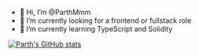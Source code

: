 - 👋 Hi, I’m @ParthMmm
- 👀 I’m currently looking for a frontend or fullstack role
- 🌱 I’m currently learning TypeScript and Solidity


[![Parth's GitHub stats](https://github-readme-stats.vercel.app/api?username=parthmmm)](https://github.com/anuraghazra/github-readme-stats)


<!---
ParthMmm/ParthMmm is a ✨ special ✨ repository because its `README.md` (this file) appears on your GitHub profile.
You can click the Preview link to take a look at your changes.
--->
